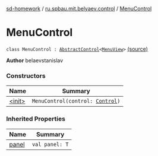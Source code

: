 [sd-homework](../../index.md) / [ru.spbau.mit.belyaev.control](../index.md) / [MenuControl](.)

# MenuControl

`class MenuControl : `[`AbstractControl`](../-abstract-control/index.md)`<`[`MenuView`](../../ru.spbau.mit.belyaev.view/-menu-view/index.md)`>` [(source)](https://github.com/StasBel/sd-homework/blob/InstantMessenger/src/main/kotlin/ru/spbau/mit/belyaev/control/MenuControl.kt#L10)

**Author**
belaevstanislav

### Constructors

| Name | Summary |
|---|---|
| [&lt;init&gt;](-init-.md) | `MenuControl(control: `[`Control`](../-control/index.md)`)` |

### Inherited Properties

| Name | Summary |
|---|---|
| [panel](../-abstract-control/panel.md) | `val panel: T` |
